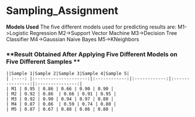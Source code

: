# Sampling_Assignment



**Models Used**
The five different models used for predicting results are:
M1->Logistic Regression
M2->Support Vector Machine
M3->Decision Tree Classifier
M4->Gaussian Naive Bayes
M5->KNeighbors

### **Result Obtained After Applying Five Different Models on Five Different Samples **
``` 
||Sample 1|Sample 2|Sample 3|Sample 4|Sample 5|
| :----: |:--------------------:|:------------:|:------------:|:---------------:|:---------------:|
| M1 | 0.95 | 0.86 | 0.66 | 0.90 | 0.90 |
| M2 | 0.92 | 0.86  | 0.66 | 0.91 | 0.95 |
| M3 | 0.92 | 0.90 | 0.94 | 0.97 | 0.80 |
| M4 | 0.87 | 0.86  | 0.59 | 0.74 | 0.80 | 
| M5 | 0.87 | 0.67 | 0.88 | 0.86 | 0.80 | 
``` 
